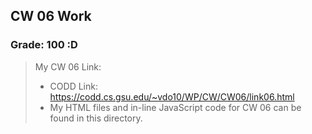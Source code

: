 ## CW 06 Work

### Grade: 100 :D

>My CW 06 Link: 
>* CODD Link: https://codd.cs.gsu.edu/~vdo10/WP/CW/CW06/link06.html
>* My HTML files and in-line JavaScript code for CW 06 can be found in this directory.
